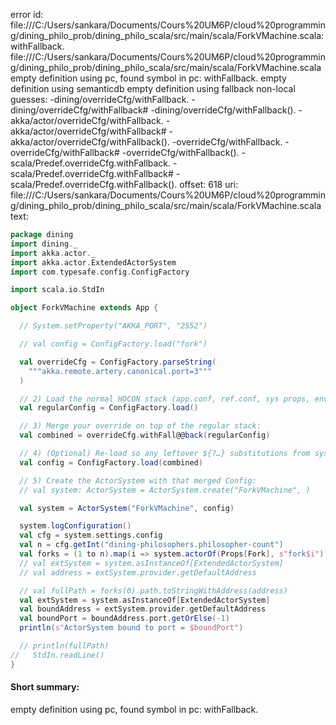 error id: file:///C:/Users/sankara/Documents/Cours%20UM6P/cloud%20programming/dining_philo_prob/dining_philo_scala/src/main/scala/ForkVMachine.scala:withFallback.
file:///C:/Users/sankara/Documents/Cours%20UM6P/cloud%20programming/dining_philo_prob/dining_philo_scala/src/main/scala/ForkVMachine.scala
empty definition using pc, found symbol in pc: withFallback.
empty definition using semanticdb
empty definition using fallback
non-local guesses:
	 -dining/overrideCfg/withFallback.
	 -dining/overrideCfg/withFallback#
	 -dining/overrideCfg/withFallback().
	 -akka/actor/overrideCfg/withFallback.
	 -akka/actor/overrideCfg/withFallback#
	 -akka/actor/overrideCfg/withFallback().
	 -overrideCfg/withFallback.
	 -overrideCfg/withFallback#
	 -overrideCfg/withFallback().
	 -scala/Predef.overrideCfg.withFallback.
	 -scala/Predef.overrideCfg.withFallback#
	 -scala/Predef.overrideCfg.withFallback().
offset: 618
uri: file:///C:/Users/sankara/Documents/Cours%20UM6P/cloud%20programming/dining_philo_prob/dining_philo_scala/src/main/scala/ForkVMachine.scala
text:
```scala
package dining
import dining._
import akka.actor._
import akka.actor.ExtendedActorSystem
import com.typesafe.config.ConfigFactory

import scala.io.StdIn

object ForkVMachine extends App {

  // System.setProperty("AKKA_PORT", "2552")

  // val config = ConfigFactory.load("fork")

  val overrideCfg = ConfigFactory.parseString(
    """akka.remote.artery.canonical.port=3"""
  )

  // 2) Load the normal HOCON stack (app.conf, ref.conf, sys props, env vars):
  val regularConfig = ConfigFactory.load()

  // 3) Merge your override on top of the regular stack:
  val combined = overrideCfg.withFall@@back(regularConfig)

  // 4) (Optional) Re-load so any leftover ${?…} substitutions from sysprops/ref.conf happen:
  val config = ConfigFactory.load(combined)

  // 5) Create the ActorSystem with that merged Config:
  // val system: ActorSystem = ActorSystem.create("ForkVMachine", )

  val system = ActorSystem("ForkVMachine", config)

  system.logConfiguration()
  val cfg = system.settings.config
  val n = cfg.getInt("dining-philosophers.philosopher-count")
  val forks = (1 to n).map(i => system.actorOf(Props[Fork], s"fork$i"))
  // val extSystem = system.asInstanceOf[ExtendedActorSystem]
  // val address = extSystem.provider.getDefaultAddress

  // val fullPath = forks(0).path.toStringWithAddress(address)
  val extSystem = system.asInstanceOf[ExtendedActorSystem]
  val boundAddress = extSystem.provider.getDefaultAddress
  val boundPort = boundAddress.port.getOrElse(-1)
  println(s"ActorSystem bound to port = $boundPort")

  // println(fullPath)
//   StdIn.readLine()
}

```


#### Short summary: 

empty definition using pc, found symbol in pc: withFallback.